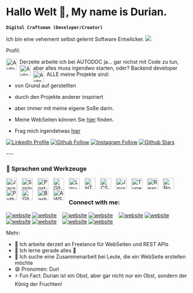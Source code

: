 # Hallo Welt 👋, My name is Durian.
**`Digital Craftsman (Developer/Creator)`**

Ich bin eine vehement selbst gelernt Software Entwlicker. 
<img src="https://readme-typing-svg.demolab.com/?lines=Full-stack%20web%20and%20app%20developer;Always%20learning%20new%20things&font=consolas%20Code&center=true&width=440&height=45&color=20e884&vCenter=true&pause=1000&size=24"/>


Profil:

<img align="left" alt="Autodoc Logo" width="30px" style="padding-right:4px;" src="https://github.com/dmsosa/dmsosa/assets/112881114/96375a2d-124a-4f94-88b0-d6b57e5fe93e"/>Derzeite arbeite ich bei AUTODOC ja... gar nichst mit Code zu tun, aber alles muss irgendwo starten, oder?
<img align="left" alt="Autodoc Logo" width="30px" style="padding-right:4px;" src="https://cdn.jsdelivr.net/gh/devicons/devicon@latest/icons/devicon/devicon-original.svg" />Backend developer
<img align="left" alt="Autodoc Logo" width="30px" style="padding-right:4px;" src="https://cdn.jsdelivr.net/gh/devicons/devicon@latest/icons/codepen/codepen-original.svg" />ALLE meine Projekte sind:
   *  von Grund auf gerstellten
   *  durch den Projekte anderer inspiriert
   *  aber immer mit meine eigene Soße darin.

* Meine WebSeiten können Sie [hier](https://github.com/dmsosa/dmblog) finden.
* Frag mich irgendetwas [hier](mailto:dmsosa21@outlook.com)

   <p align="left">
[![LinkedIn Profile](https://img.shields.io/badge/LINKEDIN-blue?style=for-the-badge&logo=linkedin&labelColor=2667d1&logoColor=white)](https://www.instagram.com/duvi_official/?hl=de)
[![Github Follow](https://img.shields.io/badge/GITHUB-FOLLOW-gray?logo=github&style=for-the-badge&logoColor=white&labelColor=black)](https://github.com/dmsosa?tab=followers)
[![Instagram Follow](https://img.shields.io/badge/INSTAGRAM--deeppink?style=for-the-badge&logo=instagram&labelColor=b00c4e)](https://www.instagram.com/duvi_official/?hl=de)
[![Github Stars](https://img.shields.io/badge/STARS-gray?logo=github&style=for-the-badge&logoColor=white&labelColor=black)](https://github.com/dmsosa?tab=repositories&sort=stargazers)


   </p>
---

### 🧰 Sprachen und Werkzeuge

<img align="left" alt="Java" width="30px" style="padding-right:10px;" src="https://cdn.jsdelivr.net/gh/devicons/devicon/icons/java/java-original.svg"/>
<img align="left" alt="Spring" width="30px" style="padding-right:10px;" src="https://cdn.jsdelivr.net/gh/devicons/devicon/icons/spring/spring-original.svg" />
<img align="left" alt="Postgres" width="30px" style="padding-right:10px;" src="https://cdn.jsdelivr.net/gh/devicons/devicon@latest/icons/postgresql/postgresql-original.svg" />
<img align="left" alt="Git" width="30px" style="padding-right:10px;" src="https://cdn.jsdelivr.net/gh/devicons/devicon/icons/git/git-original.svg" />
<img align="left" alt="Linux" width="30px" style="padding-right:10px;" src="https://cdn.jsdelivr.net/gh/devicons/devicon/icons/linux/linux-original.svg" />
<img align="left" alt="HTML" width="30px" style="padding-right:10px;" src="https://cdn.jsdelivr.net/gh/devicons/devicon/icons/html5/html5-plain.svg" />
<img align="left" alt="CSS" width="30px" style="padding-right:10px;" src="https://cdn.jsdelivr.net/gh/devicons/devicon/icons/css3/css3-plain.svg" />
<img align="left" alt="JavaScript" width="30px" style="padding-right:10px;" src="https://cdn.jsdelivr.net/gh/devicons/devicon/icons/javascript/javascript-plain.svg" />
<img align="left" alt="TypeScript" width="30px" style="padding-right:10px;" src="https://cdn.jsdelivr.net/gh/devicons/devicon/icons/typescript/typescript-plain.svg" />
<img align="left" alt="React" width="30px" style="padding-right:10px;" src="https://cdn.jsdelivr.net/gh/devicons/devicon/icons/react/react-original.svg" />
<img align="left" alt="NodeJS" width="30px" style="padding-right:10px;" src="https://cdn.jsdelivr.net/gh/devicons/devicon/icons/nodejs/nodejs-original.svg" />
<img align="left" alt="Python" width="30px" style="padding-right:10px;" src="https://cdn.jsdelivr.net/gh/devicons/devicon/icons/python/python-plain.svg" />
<img align="left" alt="GitHub" width="30px" style="padding-right:10px;" src="https://cdn.jsdelivr.net/gh/devicons/devicon/icons/github/github-original.svg" />
<img align="left" alt="Bash" width="30px" style="padding-right:10px;" src="https://cdn.jsdelivr.net/gh/devicons/devicon/icons/bash/bash-original.svg" />
<img align="left" alt="AWS" width="30px" style="padding-right:10px;" src="https://cdn.jsdelivr.net/gh/devicons/devicon@latest/icons/amazonwebservices/amazonwebservices-original-wordmark.svg" />    
<br />

#

### Connect with me:

[![website](./img/globe-light.svg)](https://codestackr.com#gh-light-mode-only)
[![website](./img/globe-dark.svg)](https://codestackr.com#gh-dark-mode-only)
&nbsp;&nbsp;
[![website](./img/youtube-light.svg)](https://youtube.com/codestackr#gh-light-mode-only)
[![website](./img/youtube-dark.svg)](https://youtube.com/codestackr#gh-dark-mode-only)
&nbsp;&nbsp;
[![website](./img/twitter-light.svg)](https://twitter.com/codestackr#gh-light-mode-only)
[![website](./img/twitter-dark.svg)](https://twitter.com/codestackr#gh-dark-mode-only)
&nbsp;&nbsp;
[![website](./img/linkedin-light.svg)](https://linkedin.com/in/codeSTACKr#gh-light-mode-only)
[![website](./img/linkedin-dark.svg)](https://linkedin.com/in/codeSTACKr#gh-dark-mode-only)
&nbsp;&nbsp;
[![website](./img/instagram-light.svg)](https://instagram.com/codeSTACKr#gh-light-mode-only)
[![website](./img/instagram-dark.svg)](https://instagram.com/codeSTACKr#gh-dark-mode-only)


Mehr:
- 🔭 Ich arbeite derzeit an Freelance für WebSeiten und REST APIs
- 🌱 Ich lerne gerade alles 🤣
- 👯 Ich suche eine Zusammenarbeit bei Leute, die ein WebSeite erstellen möchte
- 😄 Pronomen: Duri
- ⚡ Fun Fact: Durian ist ein Obst, aber gar nicht nur ein Obst, sondern der König der Fruchten!
